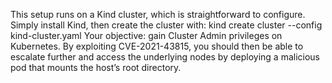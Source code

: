 This setup runs on a Kind cluster, which is straightforward to configure. Simply install Kind, then create the cluster with:
kind create cluster --config kind-cluster.yaml
Your objective: gain Cluster Admin privileges on Kubernetes.
By exploiting CVE-2021-43815, you should then be able to escalate further and access the underlying nodes by deploying a malicious pod that mounts the host’s root directory.

